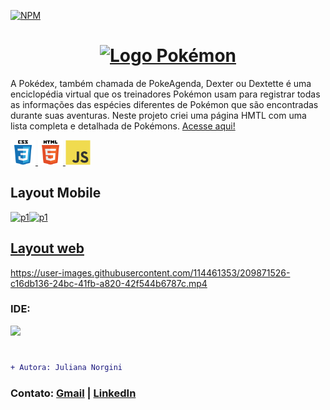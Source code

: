 [![NPM](https://img.shields.io/npm/l/react)](https://github.com/jnorgini/pokedex.io/blob/master/LICENSE) 

<h1 align="center"><a href="https://web.dio.me/track/orange-tech/"><img src="https://i.pinimg.com/originals/fa/46/78/fa4678efd7772966346e3a67a76f493e.png" alt="Logo Pokémon" width=500""/></a> <br /> </h1> 

A Pokédex, também chamada de PokeAgenda, Dexter ou Dextette é uma enciclopédia virtual que os treinadores Pokémon usam para registrar todas as informações das espécies diferentes de Pokémon que são encontradas durante suas aventuras.
Neste projeto criei uma página HMTL com uma lista completa e detalhada de Pokémons.
[Acesse aqui!](https://jnorgini.github.io/pokedex.io/)

<p align="left"> <a href="https://www.w3schools.com/css/" target="_blank" rel="noreferrer"> <img src="https://raw.githubusercontent.com/devicons/devicon/master/icons/css3/css3-original-wordmark.svg" alt="css3" width="40" height="40"/> </a> <a href="https://www.w3.org/html/" target="_blank" rel="noreferrer"> <img src="https://raw.githubusercontent.com/devicons/devicon/master/icons/html5/html5-original-wordmark.svg" alt="html5" width="40" height="40"/> </a> <a href="https://developer.mozilla.org/en-US/docs/Web/JavaScript" target="_blank" rel="noreferrer"> <img src="https://raw.githubusercontent.com/devicons/devicon/master/icons/javascript/javascript-original.svg" alt="javascript" width="40" height="40"/> </a> </p>


## Layout Mobile 

<p align="left"><a href="https://user-images.githubusercontent.com/114461353/209862999-fb090dcb-aff6-415b-a628-6c4e05c581c1.jpg"><img src="https://user-images.githubusercontent.com/114461353/209862999-fb090dcb-aff6-415b-a628-6c4e05c581c1.jpg" alt="p1" width=300"/><a href="https://user-images.githubusercontent.com/114461353/209864437-53115086-4400-433b-b5bd-0f2ee6384b25.jpg"><img src="https://user-images.githubusercontent.com/114461353/209864437-53115086-4400-433b-b5bd-0f2ee6384b25.jpg" alt="p1" width=300"/></p>



## Layout web

https://user-images.githubusercontent.com/114461353/209871526-c16db136-24bc-41fb-a820-42f544b6787c.mp4



### IDE:
 <img src="https://img.shields.io/badge/Visual_Studio_Code-0078D4?style=for-the-badge&logo=visual%20studio%20code&logoColor=white"  />

#

```diff 
+ Autora: Juliana Norgini 

```

### Contato: [Gmail](jnorgini@gmail.com) | [LinkedIn](https://www.linkedin.com/in/juliana-norgini-5b0bb61b0/)
